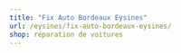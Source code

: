 ```yaml
---
title: "Fix Auto Bordeaux Eysines"
url: /eysines/fix-auto-bordeaux-eysines/
shop: réparation de voitures
---
```

